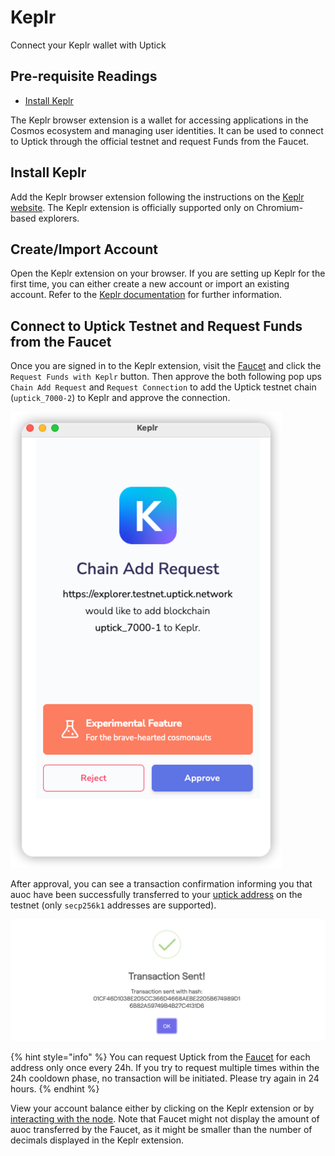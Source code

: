 # Keplr

Connect your Keplr wallet with Uptick

## Pre-requisite Readings

* [Install Keplr](https://www.keplr.app/)

The Keplr browser extension is a wallet for accessing applications in the Cosmos ecosystem and managing user identities. It can be used to connect to Uptick through the official testnet and request Funds from the Faucet.

## Install Keplr

Add the Keplr browser extension following the instructions on the [Keplr website](https://www.keplr.app/). The Keplr extension is officially supported only on Chromium-based explorers.

## Create/Import Account

Open the Keplr extension on your browser. If you are setting up Keplr for the first time, you can either create a new account or import an existing account. Refer to the [Keplr documentation](https://keplr.crunch.help/getting-started) for further information.

## Connect to Uptick Testnet and Request Funds from the Faucet

Once you are signed in to the Keplr extension, visit the [Faucet](https://faucet.uptick.org/) and click the `Request Funds with Keplr` button. Then approve the both following pop ups `Chain Add Request` and `Request Connection` to add the Uptick testnet chain (`uptick_7000-2`) to Keplr and approve the connection.

![chain add request](../../.gitbook/assets/keplr_approve_chain.png)

After approval, you can see a transaction confirmation informing you that auoc have been successfully transferred to your [uptick address](../../concepts/basics/accounts.md#address-formats-for-clients) on the testnet (only `secp256k1` addresses are supported).

![chain add request](../../.gitbook/assets/keplr_transaction.png)

{% hint style="info" %}
You can request Uptick from the [Faucet](../../testnet/faucet.md) for each address only once every 24h. If you try to request multiple times within the 24h cooldown phase, no transaction will be initiated. Please try again in 24 hours.
{% endhint %}

View your account balance either by clicking on the Keplr extension or by [interacting with the node](../quickstart/interact_node.md). Note that Faucet might not display the amount of auoc transferred by the Faucet, as it might be smaller than the number of decimals displayed in the Keplr extension.
